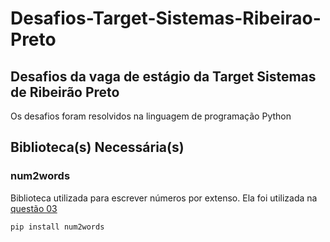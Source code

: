 # Desafios-Target-Sistemas-Ribeirao-Preto

## Desafios da vaga de estágio da Target Sistemas de Ribeirão Preto

Os desafios foram resolvidos na linguagem de programação Python

## Biblioteca(s) Necessária(s)

### num2words

Biblioteca utilizada para escrever números por extenso. Ela foi utilizada na [questão 03](questao03.py)

``` pip install num2words ```
